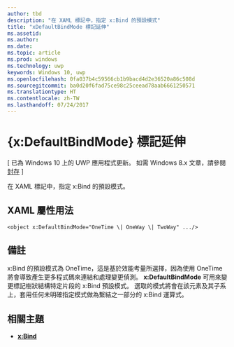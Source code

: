 ```yaml
---
author: tbd
description: "在 XAML 標記中，指定 x:Bind 的預設模式"
title: "xDefaultBindMode 標記延伸"
ms.assetid: 
ms.author: 
ms.date: 
ms.topic: article
ms.prod: windows
ms.technology: uwp
keywords: Windows 10, uwp
ms.openlocfilehash: 0fa037b4c59566cb1b9bacd4d2e36520a86c508d
ms.sourcegitcommit: ba0d20f6fad75ce98c25ceead78aab6661250571
ms.translationtype: HT
ms.contentlocale: zh-TW
ms.lasthandoff: 07/24/2017
---
```

# <a name="xdefaultbindmode-markup-extension"></a>{x:DefaultBindMode} 標記延伸

\[ 已為 Windows 10 上的 UWP 應用程式更新。 如需 Windows 8.x 文章，請參閱[封存](http://go.microsoft.com/fwlink/p/?linkid=619132) \]

在 XAML 標記中，指定 x:Bind 的預設模式。

## <a name="xaml-attribute-usage"></a>XAML 屬性用法

``` syntax
<object x:DefaultBindMode="OneTime \| OneWay \| TwoWay" .../>
```

## <a name="remarks"></a>備註

x:Bind 的預設模式為 OneTime，這是基於效能考量所選擇，因為使用 OneTime 將會導致產生更多程式碼來連結和處理變更偵測。 **x:DefaultBindMode** 可用來變更標記樹狀結構特定片段的 x:Bind 預設模式。 選取的模式將會在該元素及其子系上，套用任何未明確指定模式做為繫結之一部分的 x:Bind 運算式。

## <a name="related-topics"></a>相關主題

* [**x:Bind**](https://docs.microsoft.com/en-us/windows/uwp/xaml-platform/x-bind-markup-extension)
